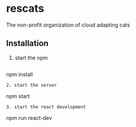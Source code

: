 # rescats
The non-profit organization of cloud adapting cats
## Installation
1. start the npm
   ```
  npm install
   ```
2. start the server
  ```
  npm start
  ```
3. start the react development
  ```
  npm run react-dev
  ```
